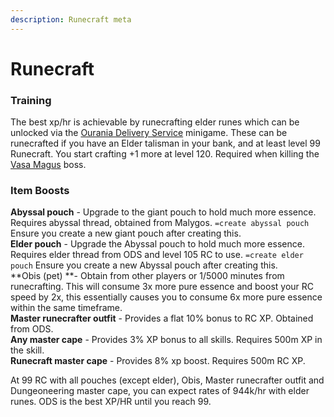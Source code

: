 ```yaml
---
description: Runecraft meta
---
```


# Runecraft

### **Training**

The best xp/hr is achievable by runecrafting elder runes which can be unlocked via the [Ourania Delivery Service](https://bso-wiki.oldschool.gg/minigames/ourania-delivery-service-ods) minigame. These can be runecrafted if you have an Elder talisman in your bank, and at least level 99 Runecraft. You start crafting +1 more at level 120. Required when killing the [Vasa Magus](../bosses/vasa-magus.md) boss.

### Item Boosts

**Abyssal pouch** - Upgrade to the giant pouch to hold much more essence. Requires abyssal thread, obtained from Malygos. `=create abyssal pouch` Ensure you create a new giant pouch after creating this.\
**Elder pouch** - Upgrade the Abyssal pouch to hold much more essence. Requires elder thread from ODS and level 105 RC to use. `=create elder pouch` Ensure you create a new Abyssal pouch after creating this.\
**Obis (pet) **- Obtain from other players or 1/5000 minutes from runecrafting. This will consume 3x more pure essence and boost your RC speed by 2x, this essentially causes you to consume 6x more pure essence within the same timeframe.\
**Master runecrafter outfit** - Provides a flat 10% bonus to RC XP. Obtained from ODS.\
**Any master cape** - Provides 3% XP bonus to all skills. Requires 500m XP in the skill.\
**Runecraft master cape** - Provides 8% xp boost. Requires 500m RC XP.

At 99 RC with all pouches (except elder), Obis, Master runecrafter outfit and Dungeoneering master cape, you can expect rates of 944k/hr with elder runes. ODS is the best XP/HR until you reach 99.
